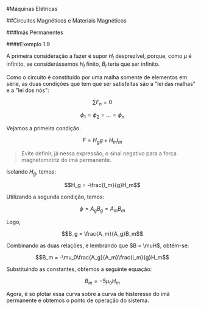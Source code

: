 #Máquinas Elétricas

##Circuitos Magnéticos e Materiais Magnéticos

###Imãs Permanentes

####Exemplo 1.9

A primeira consideração a fazer é supor $H_l$ desprezível, porque, como $\mu$ é infinito, se considerássemos $H_l$ finito, $B_l$ teria que ser infinito.

Como o circuito é constituído por uma malha somente de elementos em série, as duas condições que tem que ser satisfeitas são a "lei das malhas" e a "lei dos nós":

$$\sum F_n = 0$$

$$\phi_1 = \phi_2 =...= \phi_n$$

Vejamos a primeira condição. 

$$F = H_gg+H_ml_m$$

> Evite definir, já nessa expressão, o sinal negativo para a força magnetomotriz do imã permanente.

Isolando $H_g$, temos:

$$H_g = -\frac{l_m}{g}H_m$$

Utilizando a segunda condição, temos:

$$\phi = A_gB_g = A_mB_m$$

Logo, 

$$B_g = \frac{A_m}{A_g}B_m$$

Combinando as duas relações, e lembrando que $B = \muH$, obtém-se:

$$B_m = -\mu_0\frac{A_g}{A_m}\frac{l_m}{g}H_m$$

Substituindo as constantes, obtemos a seguinte equação:

$$B_m = -5\mu_0H_m$$

Agora, é só plotar essa curva sobre a curva de histeresse do ímã permanente e obtemos o ponto de operação do sistema.